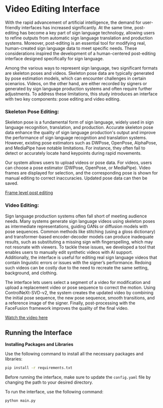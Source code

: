 # Video Editing Interface
With the rapid advancement of artificial intelligence, the demand for user-friendly interfaces has increased significantly. At the same time, post-editing has become a key part of sign language technology, allowing users to refine outputs from automatic sign language translation and production systems. Moreover, post-editing is an essential tool for modifying real, human-created sign language data to meet specific needs. These considerations inspired the development of a human-centered post-editing interface designed specifically for sign language.

Among the various ways to represent sign language, two significant formats are skeleton poses and videos. Skeleton pose data are typically generated by pose estimation models, which can encounter challenges in certain scenarios. Videos, on the other hand, are either recorded by signers or generated by sign language production systems and often require further adjustments. To address these limitations, this study introduces an interface with two key components: pose editing and video editing.

### Skeleton Pose Editing:
Skeleton pose is a fundamental form of sign language, widely used in sign language recognition, translation, and production. Accurate skeleton pose data enhance the quality of sign language production's output and improve the performance of sign language recognition and translation systems. However, existing pose estimators such as DWPose, OpenPose, AlphaPose, and MediaPipe have notable limitations. For instance, they often fail to detect or accurately locate hand keypoints during rapid movements.

Our system allows users to upload videos or pose data. For videos, users can choose a pose estimator (DWPose, OpenPose, or MediaPipe). Video frames are displayed for selection, and the corresponding pose is shown for manual editing to correct inaccuracies. Updated pose data can then be saved.

[Frame level post editing](https://github.com/user-attachments/assets/392e6b7c-1ae4-473e-a991-a65c9941c7c6)


### Video Editing:

Sign language production systems often fall short of meeting audience needs. Many systems generate sign language videos using skeleton poses as intermediate representations, guiding GANs or diffusion models with pose sequences. Common methods like stitching (using a gloss dictionary) and transformer-based encoder-decoder models can produce inadequate results, such as substituting a missing sign with fingerspelling, which may not resonate with viewers. To tackle these issues, we developed a tool that enables users to manually edit synthetic videos with AI support. Additionally, the interface is useful for editing real sign language videos that contain linguistic errors or issues with the signer’s performance. Redoing such videos can be costly due to the need to recreate the same setting, background, and clothing.

The interface lets users select a segment of a video for modification and upload a replacement video or pose sequence to correct the motion. Using ControlNeXt-SVD-v2, the system creates the updated video by combining the initial pose sequence, the new pose sequence, smooth transitions, and a reference image of the signer. Finally, post-processing with the FaceFusion framework improves the quality of the final video.

[Watch the video here](demos/Editing_Video_Demo.mp4)


## Running the Interface

**Installing Packages and Libraries**

Use the following command to install all the necessary packages and libraries:

```bash
pip install -r requirements.txt
```

Before running the interface, make sure to update the `config.yaml` file by changing the path to your desired directory.

To run the interface, use the following command:

```bash
python main.py
```

